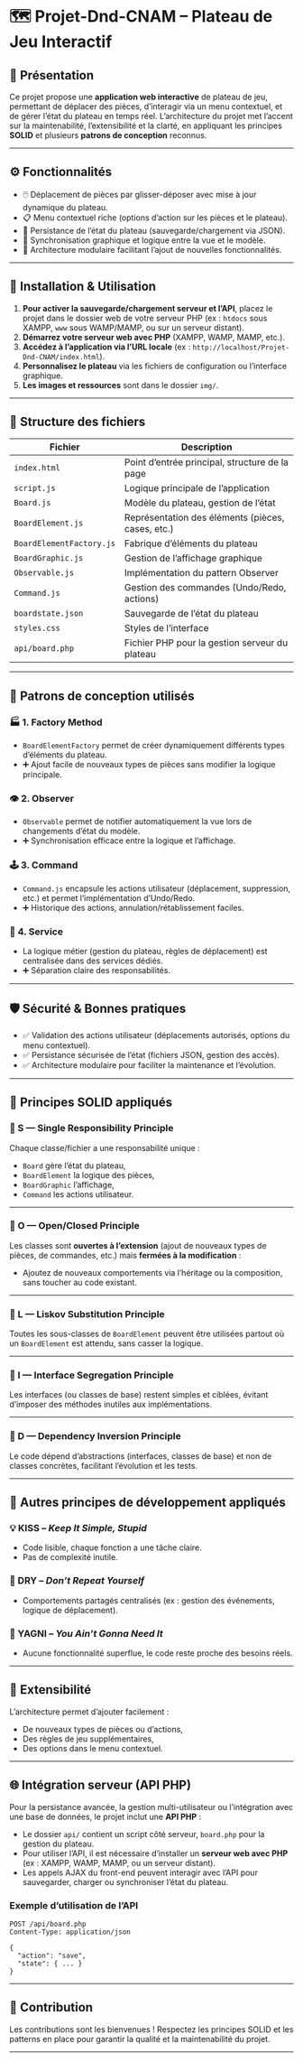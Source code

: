 # 🗺️ Projet-Dnd-CNAM – Plateau de Jeu Interactif

## 📌 Présentation

Ce projet propose une **application web interactive** de plateau de jeu, permettant de déplacer des pièces, d’interagir via un menu contextuel, et de gérer l’état du plateau en temps réel. L’architecture du projet met l’accent sur la maintenabilité, l’extensibilité et la clarté, en appliquant les principes **SOLID** et plusieurs **patrons de conception** reconnus.

---

## ⚙️ Fonctionnalités

- 🖱️ Déplacement de pièces par glisser-déposer avec mise à jour dynamique du plateau.
- 📋 Menu contextuel riche (options d’action sur les pièces et le plateau).
- 💾 Persistance de l’état du plateau (sauvegarde/chargement via JSON).
- 🔄 Synchronisation graphique et logique entre la vue et le modèle.
- 🧩 Architecture modulaire facilitant l’ajout de nouvelles fonctionnalités.

---

## 🚀 Installation & Utilisation

1. **Pour activer la sauvegarde/chargement serveur et l’API**, placez le projet dans le dossier web de votre serveur PHP (ex : `htdocs` sous XAMPP, `www` sous WAMP/MAMP, ou sur un serveur distant).
2. **Démarrez votre serveur web avec PHP** (XAMPP, WAMP, MAMP, etc.).
3. **Accédez à l’application via l’URL locale** (ex : `http://localhost/Projet-Dnd-CNAM/index.html`).
4. **Personnalisez le plateau** via les fichiers de configuration ou l’interface graphique.
5. **Les images et ressources** sont dans le dossier `img/`.

---

## 📁 Structure des fichiers

| Fichier                  | Description                                         |
|--------------------------|-----------------------------------------------------|
| `index.html`             | Point d’entrée principal, structure de la page      |
| `script.js`              | Logique principale de l’application                 |
| `Board.js`               | Modèle du plateau, gestion de l’état                |
| `BoardElement.js`        | Représentation des éléments (pièces, cases, etc.)   |
| `BoardElementFactory.js` | Fabrique d’éléments du plateau                      |
| `BoardGraphic.js`        | Gestion de l’affichage graphique                    |
| `Observable.js`          | Implémentation du pattern Observer                  |
| `Command.js`             | Gestion des commandes (Undo/Redo, actions)          |
| `boardstate.json`        | Sauvegarde de l’état du plateau                     |
| `styles.css`             | Styles de l’interface                               |
| `api/board.php`          | Fichier PHP pour la gestion serveur du plateau      |

---

## 🧠 Patrons de conception utilisés

### 🏭 1. **Factory Method**
- `BoardElementFactory` permet de créer dynamiquement différents types d’éléments du plateau.
- ➕ Ajout facile de nouveaux types de pièces sans modifier la logique principale.

### 👁️ 2. **Observer**
- `Observable` permet de notifier automatiquement la vue lors de changements d’état du modèle.
- ➕ Synchronisation efficace entre la logique et l’affichage.

### 🕹️ 3. **Command**
- `Command.js` encapsule les actions utilisateur (déplacement, suppression, etc.) et permet l’implémentation d’Undo/Redo.
- ➕ Historique des actions, annulation/rétablissement faciles.

### 🧰 4. **Service**
- La logique métier (gestion du plateau, règles de déplacement) est centralisée dans des services dédiés.
- ➕ Séparation claire des responsabilités.

---

## 🛡️ Sécurité & Bonnes pratiques

- ✅ Validation des actions utilisateur (déplacements autorisés, options du menu contextuel).
- ✅ Persistance sécurisée de l’état (fichiers JSON, gestion des accès).
- ✅ Architecture modulaire pour faciliter la maintenance et l’évolution.

---

## 🧱 Principes SOLID appliqués

### 📌 S — Single Responsibility Principle
Chaque classe/fichier a une responsabilité unique :
- `Board` gère l’état du plateau,
- `BoardElement` la logique des pièces,
- `BoardGraphic` l’affichage,
- `Command` les actions utilisateur.

---

### 📌 O — Open/Closed Principle
Les classes sont **ouvertes à l’extension** (ajout de nouveaux types de pièces, de commandes, etc.) mais **fermées à la modification** :
- Ajoutez de nouveaux comportements via l’héritage ou la composition, sans toucher au code existant.

---

### 📌 L — Liskov Substitution Principle
Toutes les sous-classes de `BoardElement` peuvent être utilisées partout où un `BoardElement` est attendu, sans casser la logique.

---

### 📌 I — Interface Segregation Principle
Les interfaces (ou classes de base) restent simples et ciblées, évitant d’imposer des méthodes inutiles aux implémentations.

---

### 📌 D — Dependency Inversion Principle
Le code dépend d’abstractions (interfaces, classes de base) et non de classes concrètes, facilitant l’évolution et les tests.

---

## 📏 Autres principes de développement appliqués

### 💡 KISS – *Keep It Simple, Stupid*
- Code lisible, chaque fonction a une tâche claire.
- Pas de complexité inutile.

### 🔁 DRY – *Don’t Repeat Yourself*
- Comportements partagés centralisés (ex : gestion des événements, logique de déplacement).

### 🚫 YAGNI – *You Ain’t Gonna Need It*
- Aucune fonctionnalité superflue, le code reste proche des besoins réels.

---

## 🧩 Extensibilité

L’architecture permet d’ajouter facilement :
- De nouveaux types de pièces ou d’actions,
- Des règles de jeu supplémentaires,
- Des options dans le menu contextuel.

---

## 🌐 Intégration serveur (API PHP)

Pour la persistance avancée, la gestion multi-utilisateur ou l’intégration avec une base de données, le projet inclut une **API PHP** :

- Le dossier `api/` contient un script côté serveur, `board.php` pour la gestion du plateau.
- Pour utiliser l’API, il est nécessaire d’installer un **serveur web avec PHP** (ex : XAMPP, WAMP, MAMP, ou un serveur distant).
- Les appels AJAX du front-end peuvent interagir avec l’API pour sauvegarder, charger ou synchroniser l’état du plateau.

### Exemple d’utilisation de l’API

```http
POST /api/board.php
Content-Type: application/json

{
  "action": "save",
  "state": { ... }
}
```

---

## 📝 Contribution

Les contributions sont les bienvenues ! Respectez les principes SOLID et les patterns en place pour garantir la qualité et la maintenabilité du projet.

---